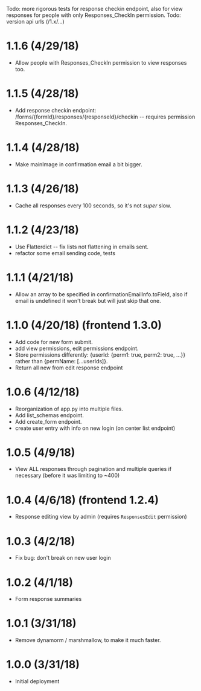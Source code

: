 Todo: more rigorous tests for response checkin endpoint, also for view responses for people with only Responses_CheckIn permission.
Todo: version api urls (/1.x/...)

# 1.1.6 (4/29/18)
- Allow people with Responses_CheckIn permission to view responses too.

# 1.1.5 (4/28/18)
- Add response checkin endpoint: /forms/{formId}/responses/{responseId}/checkin -- requires permission Responses_CheckIn.

# 1.1.4 (4/28/18)
- Make mainImage in confirmation email a bit bigger.

# 1.1.3 (4/26/18)
- Cache all responses every 100 seconds, so it's not *super* slow.

# 1.1.2 (4/23/18)
- Use Flatterdict -- fix lists not flattening in emails sent.
- refactor some email sending code, tests

# 1.1.1 (4/21/18)
- Allow an array to be specified in confirmationEmailInfo.toField, also if email is undefined it won't break but will just skip that one.

# 1.1.0 (4/20/18) (frontend 1.3.0)
- Add code for new form submit.
- add view permissions, edit permissions endpoint.
- Store permissions differently: {userId: {perm1: true, perm2: true, ...}} rather than {permName: [...userIds]}.
- Return all new from edit response endpoint

# 1.0.6 (4/12/18)
- Reorganization of app.py into multiple files.
- Add list_schemas endpoint.
- Add create_form endpoint.
- create user entry with info on new login (on center list endpoint)

# 1.0.5 (4/9/18)
- View ALL responses through pagination and multiple queries if necessary (before it was limiting to ~400)

# 1.0.4 (4/6/18) (frontend 1.2.4)
- Response editing view by admin (requires `ResponsesEdit` permission)

# 1.0.3 (4/2/18)
- Fix bug: don't break on new user login

# 1.0.2 (4/1/18)
- Form response summaries

# 1.0.1 (3/31/18)
- Remove dynamorm / marshmallow, to make it much faster.

# 1.0.0 (3/31/18)
- Initial deployment